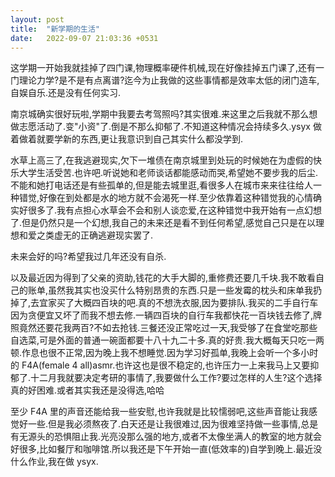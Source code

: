 ```yaml
---
layout: post
title:  "新学期的生活"
date:   2022-09-07 21:03:36 +0531
---
```


这学期一开始我就挂掉了四门课,物理概率硬件机械,现在好像挂掉五门课了,还有一门理论力学?是不是有点离谱?迄今为止我做的这些事情都是效率太低的闭门造车,自娱自乐.还是没有任何实习.

南京城确实很好玩啦,学期中我要去考驾照吗?其实很难.来这里之后我就不那么想做志愿活动了.变"小资"了.倒是不那么抑郁了.不知道这种情况会持续多久.ysyx 做着做着就要学新的东西,更让我意识到自己其实什么都没学到.

水草上高三了,在我逃避现实,欠下一堆债在南京城里到处玩的时候她在为虚假的快乐大学生活受苦.也许吧.听说她和老师谈话都能感动而哭,希望她不要步我的后尘.不能和她打电话还是有些孤单的,但是能去城里逛,看很多人在城市来来往往给人一种错觉,好像在到处都是水的地方就不会渴死一样.至少依靠着这种错觉我的心情确实好很多了.我有点担心水草会不会和别人谈恋爱,在这种错觉中我开始有一点幻想了.但是仍然只是一个幻想,我自己的未来还是看不到任何希望,感觉自己只是在以理想和爱之类虚无的正确逃避现实罢了.

未来会好的吗?希望我过几年还没有自杀.

以及最近因为得到了父亲的资助,钱花的大手大脚的,重修费还要几千块.我不敢看自己的账单,虽然我其实也没买什么特别昂贵的东西.只是一些发霉的枕头和床单我扔掉了,去宜家买了大概四百块的吧.真的不想洗衣服,因为要排队.我买的二手自行车因为贪便宜又坏了而我不想去修.一辆四百块的自行车我都快花一百块钱去修了,牌照竟然还要花我两百?不如去抢钱.三餐还没正常吃过一天,我受够了在食堂吃那些自选菜,可是外面的普通一碗面都要十八十九二十多.真的好贵.我大概每天只吃一两顿.作息也很不正常,因为晚上我不想睡觉.因为学习好孤单,我晚上会听一个多小时的 F4A(female 4 all)asmr.也许这也是很不稳定的,也许压力一上来我马上又要抑郁了.十二月我就要决定考研的事情了,我要做什么工作?要过怎样的人生?这个选择真的好困难.或者其实我还是没得选,哈哈

至少 F4A 里的声音还能给我一些安慰,也许我就是比较懦弱吧,这些声音能让我感觉好一些.但是我必须熬夜了.白天还是让我很难过,因为很难坚持做一些事情,总是有无源头的恐惧阻止我.光亮没那么强的地方,或者不太像坐满人的教室的地方就会好很多,比如餐厅和咖啡馆.所以我还是下午开始一直(低效率的)自学到晚上.最近没什么作业,我在做 ysyx.
